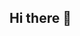 ## Hi there 👋

<!--
**HenriqueSilvaIt/HenriqueSilvaIt** is a ✨ _special_ ✨ repository because its `README.md` (this file) appears on your GitHub profile.

Here are some ideas to get you started:

- 🔭 I’m currently working on TIM S.A Billing operations and also I create  fullstack solutions web to some customers that I Have 
- 🌱 I’m currently learning Java Spring Boot reference to improve my skills in Java and create betters solutions
- 👯 I’m looking to collaborate on projects that I have knowledge
- 💬 Feel free to ask me about any projects here
- 📫 How to reach me: ✉️ &nbsp; Entre em contato comigo: [![Linkedin Badge](https://img.shields.io/badge/-Henrique Silva-blue?style=flat-square&logo=Linkedin&logoColor=white&link=https://www.linkedin.com/in/henriqueoliveirati/)](https://www.linkedin.com/in/henriqueoliveirati/) 
 [![Gmail Badge](https://img.shields.io/badge/-hikysilva2@gmail.com-c14438?style=flat-square&logo=Gmail&logoColor=white&link=mailto:hikysilva2@gmail.com)](mailto:hikysilva2@gmail.com)
- 😄 Pronouns: just Henrique
- ⚡ Fun fact: I enjoy play music in acoustic guitar and drums
-->
